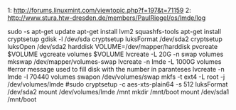 1: http://forums.linuxmint.com/viewtopic.php?f=197&t=71159
2: http://www.stura.htw-dresden.de/members/PaulRiegel/os/lmde/log

sudo -s
apt-get update
apt-get install lvm2 squashfs-tools
apt-get install cryptsetup
gdisk -l /dev/sda
cryptsetup luksFormat /dev/sda2
cryptsetup luksOpen /dev/sda2 harddisk
VOLUME=/dev/mapper/harddisk
pvcreate $VOLUME
vgcreate volumes $VOLUME
lvcreate -L 20G -n swap volumes
mkswap /dev/mapper/volumes-swap 
lvcreate -n lmde -L 1000G volumes
#error message used to fill disk with the number in paranteses
lvcreate -n lmde -l 70440 volumes
swapon /dev/volumes/swap
mkfs -t ext4 -L root -j /dev/volumes/lmde
#sudo cryptsetup -c aes-xts-plain64 -s 512 luksFormat /dev/sda2
mount /dev/volumes/lmde /mnt
mkdir /mnt/boot
mount /dev/sda1 /mnt/boot
